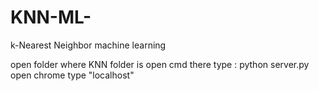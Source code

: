 # KNN-ML-
k-Nearest Neighbor machine learning

open folder where KNN folder is
open cmd there
type : python server.py
open chrome
type "localhost"

